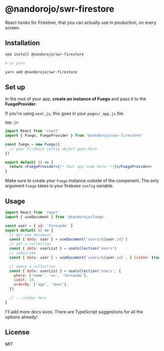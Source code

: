 # @nandorojo/swr-firestore

React hooks for Firestore, that you can actually use in production, on every screen.

## Installation

```sh
npm install @nandorojo/swr-firestore

# or yarn

yarn add @nandorojo/swr-firestore
```

## Set up

In the root of your app, **create an instance of Fuego** and pass it to the **FuegoProvider**.

If you're using `next.js`, this goes in your `pages/_app.js` file.

`App.js`

```jsx
import React from 'react'
import { Fuego, FuegoProvider } from '@nandorojo/swr-firestore'

const fuego = new Fuego({
  // your Firebase config object goes here
})

export default () => {
  return <FuegoProvider>{/* Your app code here! */}</FuegoProvider>
}
```

Make sure to create your `Fuego` instance outside of the component. The only argument `Fuego` takes is your firebase `config` variable.

## Usage

```js
import React from 'react'
import { useDocument } from '@nandorojo/fuego'

const user = { id: 'Fernando' }
export default () => {
  // get one document
  const { data: user } = useDocument(`users/${user.id}`)
  // get a collection
  const { data: userList } = useCollection('users')
  // subscribe
  const { data: user } = useDocument(`users/${user.id}`, { listen: true })

  // query a collection
  const { data: userList } = useCollection('users', {
    where: ['name', '==', 'fernando'],
    limit: 10,
    orderBy: ['age', 'desc'],
  })

  // ...render here
}
```

I'll add more docs soon. There are TypeScript suggestions for all the options already!

## License

MIT
